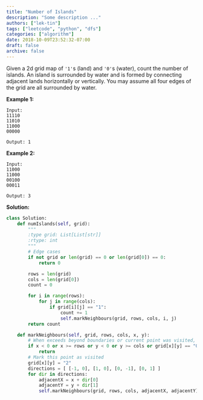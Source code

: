 ```yaml
---
title: "Number of Islands"
description: "Some description ..."
authors: ["lek-tin"]
tags: ["leetcode", "python", "dfs"]
categories: ["algorithm"]
date: 2018-10-09T23:52:32-07:00
draft: false
archive: false
---
```

Given a 2d grid map of `'1'`s (land) and `'0'`s (water), count the number of islands. An island is surrounded by water and is formed by connecting adjacent lands horizontally or vertically. You may assume all four edges of the grid are all surrounded by water.

**Example 1:**
```
Input:
11110
11010
11000
00000

Output: 1
```
**Example 2:**
```
Input:
11000
11000
00100
00011

Output: 3
```
**Solution:**
```python
class Solution:
    def numIslands(self, grid):
        """
        :type grid: List[List[str]]
        :rtype: int
        """
        # Edge cases
        if not grid or len(grid) == 0 or len(grid[0]) == 0:
            return 0

        rows = len(grid)
        cols = len(grid[0])
        count = 0

        for i in range(rows):
            for j in range(cols):
                if grid[i][j] == "1":
                    count += 1
                    self.markNeighbours(grid, rows, cols, i, j)
        return count

    def markNeighbours(self, grid, rows, cols, x, y):
        # When exceeds beyond boundaries or current point was visited, return
        if x < 0 or x >= rows or y < 0 or y >= cols or grid[x][y] == "0" or grid[x][y] == "2":
            return
        # Mark this point as visited
        grid[x][y] = "2"
        directions = [ [-1, 0], [1, 0], [0, -1], [0, 1] ]
        for dir in directions:
            adjacentX = x + dir[0]
            adjacentY = y + dir[1]
            self.markNeighbours(grid, rows, cols, adjacentX, adjacentY)
```